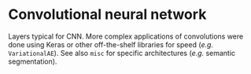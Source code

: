# Convolutional neural network

Layers typical for CNN. More complex applications of convolutions were done using Keras or other off-the-shelf libraries for speed (*e.g.* `VariationalAE`). See also `misc` for specific architectures (*e.g.* semantic segmentation).
